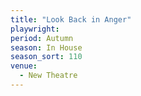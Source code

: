 ```yaml
---
title: "Look Back in Anger"
playwright:
period: Autumn
season: In House
season_sort: 110
venue:
  - New Theatre
---
```

